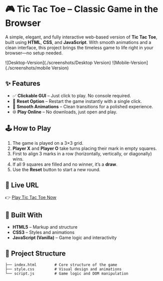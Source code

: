 # 🎮 Tic Tac Toe – Classic Game in the Browser

A simple, elegant, and fully interactive web-based version of **Tic Tac Toe**, built using **HTML**, **CSS**, and **JavaScript**. With smooth animations and a clean interface, this project brings the timeless game to life right in your browser—no setup needed.

![Desktop-Version](./screenshots/Desktop Version)
![Mobile-Version](./screenshots/mobile Version)

## ✨ Features

- ✅ **Clickable GUI** – Just click to play. No console required.
- 🔁 **Reset Option** – Restart the game instantly with a single click.
- 💫 **Smooth Animations** – Clean transitions for a polished experience.
- 🌐 **Play Online** – No downloads, just open and play.

## 🕹️ How to Play

1. The game is played on a 3×3 grid.
2. **Player X** and **Player O** take turns placing their mark in empty squares.
3. First to align 3 marks in a row (horizontally, vertically, or diagonally) wins.
4. If all 9 squares are filled and no winner, it’s a **draw**.
5. Use the **Reset** button to start a new round.

## 🚀 Live URL

👉 [Play Tic Tac Toe Now](https://anuskasaha.github.io/Tic-Tac-Toe/)  

## 🧠 Built With

- **HTML5** – Markup and structure  
- **CSS3** – Styles and animations  
- **JavaScript (Vanilla)** – Game logic and interactivity

## 📁 Project Structure

```plaintext
├── index.html        # Core structure of the game
├── style.css         # Visual design and animations
└── script.js         # Game logic and DOM manipulation
